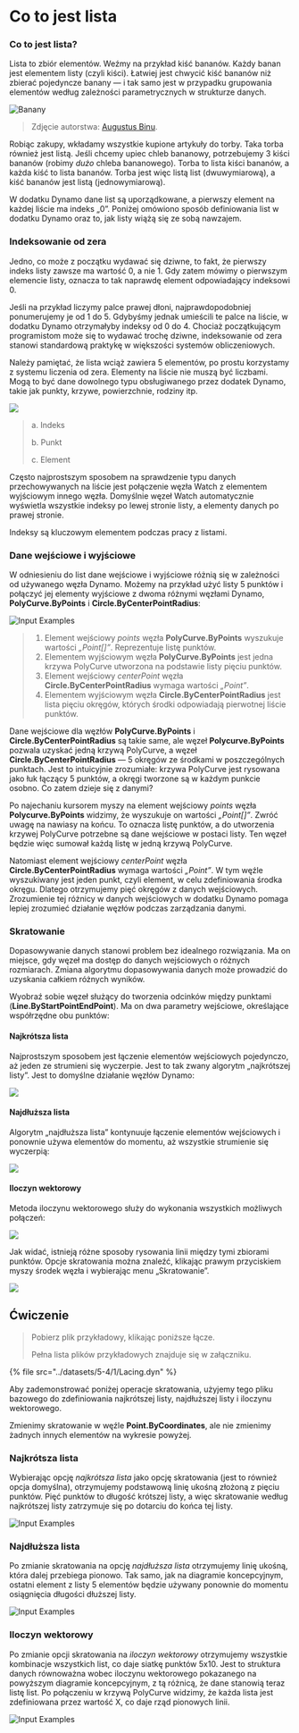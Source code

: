 # Co to jest lista

### Co to jest lista?

Lista to zbiór elementów. Weźmy na przykład kiść bananów. Każdy banan jest elementem listy (czyli kiści). Łatwiej jest chwycić kiść bananów niż zbierać pojedyncze banany — i tak samo jest w przypadku grupowania elementów według zależności parametrycznych w strukturze danych.

![Banany](../images/5-4/1/Bananas\_white\_background\_DS.jpg)

> Zdjęcie autorstwa: [Augustus Binu](https://commons.wikimedia.org/wiki/File:Bananas\_white\_background\_DS.jpg?fastcci\_from=11404890\&c1=11404890\&d1=15\&s=200\&a=list).

Robiąc zakupy, wkładamy wszystkie kupione artykuły do torby. Taka torba również jest listą. Jeśli chcemy upiec chleb bananowy, potrzebujemy 3 kiści bananów (robimy _dużo_ chleba bananowego). Torba to lista kiści bananów, a każda kiść to lista bananów. Torba jest więc listą list (dwuwymiarową), a kiść bananów jest listą (jednowymiarową).

W dodatku Dynamo dane list są uporządkowane, a pierwszy element na każdej liście ma indeks „0”. Poniżej omówiono sposób definiowania list w dodatku Dynamo oraz to, jak listy wiążą się ze sobą nawzajem.

### Indeksowanie od zera

Jedno, co może z początku wydawać się dziwne, to fakt, że pierwszy indeks listy zawsze ma wartość 0, a nie 1. Gdy zatem mówimy o pierwszym elemencie listy, oznacza to tak naprawdę element odpowiadający indeksowi 0.

Jeśli na przykład liczymy palce prawej dłoni, najprawdopodobniej ponumerujemy je od 1 do 5. Gdybyśmy jednak umieścili te palce na liście, w dodatku Dynamo otrzymałyby indeksy od 0 do 4. Chociaż początkującym programistom może się to wydawać trochę dziwne, indeksowanie od zera stanowi standardową praktykę w większości systemów obliczeniowych.

Należy pamiętać, że lista wciąż zawiera 5 elementów, po prostu korzystamy z systemu liczenia od zera. Elementy na liście nie muszą być liczbami. Mogą to być dane dowolnego typu obsługiwanego przez dodatek Dynamo, takie jak punkty, krzywe, powierzchnie, rodziny itp.

![](<../images/5-4/1/what's a list - zero based indices.jpg>)

> a. Indeks
>
> b. Punkt
>
> c. Element

Często najprostszym sposobem na sprawdzenie typu danych przechowywanych na liście jest połączenie węzła Watch z elementem wyjściowym innego węzła. Domyślnie węzeł Watch automatycznie wyświetla wszystkie indeksy po lewej stronie listy, a elementy danych po prawej stronie.

Indeksy są kluczowym elementem podczas pracy z listami.

### Dane wejściowe i wyjściowe

W odniesieniu do list dane wejściowe i wyjściowe różnią się w zależności od używanego węzła Dynamo. Możemy na przykład użyć listy 5 punktów i połączyć jej elementy wyjściowe z dwoma różnymi węzłami Dynamo, **PolyCurve.ByPoints** i **Circle.ByCenterPointRadius**:

![Input Examples](<../images/5-4/1/what's a list - inputs and outputs.jpg>)

> 1. Element wejściowy _points_ węzła **PolyCurve.ByPoints** wyszukuje wartości _„Point\[]”_. Reprezentuje listę punktów.
> 2. Elementem wyjściowym węzła **PolyCurve.ByPoints** jest jedna krzywa PolyCurve utworzona na podstawie listy pięciu punktów.
> 3. Element wejściowy _centerPoint_ węzła **Circle.ByCenterPointRadius** wymaga wartości _„Point”_.
> 4. Elementem wyjściowym węzła **Circle.ByCenterPointRadius** jest lista pięciu okręgów, których środki odpowiadają pierwotnej liście punktów.

Dane wejściowe dla węzłów **PolyCurve.ByPoints** i **Circle.ByCenterPointRadius** są takie same, ale węzeł **Polycurve.ByPoints** pozwala uzyskać jedną krzywą PolyCurve, a węzeł **Circle.ByCenterPointRadius** — 5 okręgów ze środkami w poszczególnych punktach. Jest to intuicyjnie zrozumiałe: krzywa PolyCurve jest rysowana jako łuk łączący 5 punktów, a okręgi tworzone są w każdym punkcie osobno. Co zatem dzieje się z danymi?

Po najechaniu kursorem myszy na element wejściowy _points_ węzła **Polycurve.ByPoints** widzimy, że wyszukuje on wartości _„Point\[]”_. Zwróć uwagę na nawiasy na końcu. To oznacza listę punktów, a do utworzenia krzywej PolyCurve potrzebne są dane wejściowe w postaci listy. Ten węzeł będzie więc sumował każdą listę w jedną krzywą PolyCurve.

Natomiast element wejściowy _centerPoint_ węzła **Circle.ByCenterPointRadius** wymaga wartości _„Point”_. W tym węźle wyszukiwany jest jeden punkt, czyli element, w celu zdefiniowania środka okręgu. Dlatego otrzymujemy pięć okręgów z danych wejściowych. Zrozumienie tej różnicy w danych wejściowych w dodatku Dynamo pomaga lepiej zrozumieć działanie węzłów podczas zarządzania danymi.

### Skratowanie

Dopasowywanie danych stanowi problem bez idealnego rozwiązania. Ma on miejsce, gdy węzeł ma dostęp do danych wejściowych o różnych rozmiarach. Zmiana algorytmu dopasowywania danych może prowadzić do uzyskania całkiem różnych wyników.

Wyobraź sobie węzeł służący do tworzenia odcinków między punktami (**Line.ByStartPointEndPoint**). Ma on dwa parametry wejściowe, określające współrzędne obu punktów:

#### Najkrótsza lista

Najprostszym sposobem jest łączenie elementów wejściowych pojedynczo, aż jeden ze strumieni się wyczerpie. Jest to tak zwany algorytm „najkrótszej listy”. Jest to domyślne działanie węzłów Dynamo:

![](<../images/5-4/1/what's a list - lacing - shortest.jpg>)

#### Najdłuższa lista

Algorytm „najdłuższa lista” kontynuuje łączenie elementów wejściowych i ponownie używa elementów do momentu, aż wszystkie strumienie się wyczerpią:

![](<../images/5-4/1/what's a list - lacing - longest.jpg>)

#### Iloczyn wektorowy

Metoda iloczynu wektorowego służy do wykonania wszystkich możliwych połączeń:

![](<../images/5-4/1/what's a list - lacing - cross.jpg>)

Jak widać, istnieją różne sposoby rysowania linii między tymi zbiorami punktów. Opcje skratowania można znaleźć, klikając prawym przyciskiem myszy środek węzła i wybierając menu „Skratowanie”.

![](<../images/5-4/1/what's a list - right click lacing opt.jpg>)

## Ćwiczenie

> Pobierz plik przykładowy, klikając poniższe łącze.
>
> Pełna lista plików przykładowych znajduje się w załączniku.

{% file src="../datasets/5-4/1/Lacing.dyn" %}

Aby zademonstrować poniżej operacje skratowania, użyjemy tego pliku bazowego do zdefiniowania najkrótszej listy, najdłuższej listy i iloczynu wektorowego.

Zmienimy skratowanie w węźle **Point.ByCoordinates**, ale nie zmienimy żadnych innych elementów na wykresie powyżej.

### Najkrótsza lista

Wybierając opcję _najkrótsza lista_ jako opcję skratowania (jest to również opcja domyślna), otrzymujemy podstawową linię ukośną złożoną z pięciu punktów. Pięć punktów to długość krótszej listy, a więc skratowanie według najkrótszej listy zatrzymuje się po dotarciu do końca tej listy.

![Input Examples](<../images/5-4/1/what's a list - lacing exercise 01.jpg>)

### **Najdłuższa lista**

Po zmianie skratowania na opcję _najdłuższa lista_ otrzymujemy linię ukośną, która dalej przebiega pionowo. Tak samo, jak na diagramie koncepcyjnym, ostatni element z listy 5 elementów będzie używany ponownie do momentu osiągnięcia długości dłuższej listy.

![Input Examples](<../images/5-4/1/what's a list - lacing exercise 02.jpg>)

### **Iloczyn wektorowy**

Po zmianie opcji skratowania na _iloczyn wektorowy_ otrzymujemy wszystkie kombinacje wszystkich list, co daje siatkę punktów 5x10. Jest to struktura danych równoważna wobec iloczynu wektorowego pokazanego na powyższym diagramie koncepcyjnym, z tą różnicą, że dane stanowią teraz listę list. Po połączeniu w krzywą PolyCurve widzimy, że każda lista jest zdefiniowana przez wartość X, co daje rząd pionowych linii.

![Input Examples](<../images/5-4/1/what's a list - lacing exercise 03.jpg>)
